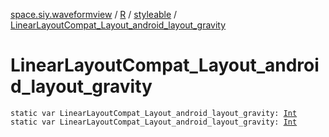 [space.siy.waveformview](../../index.md) / [R](../index.md) / [styleable](index.md) / [LinearLayoutCompat_Layout_android_layout_gravity](./-linear-layout-compat_-layout_android_layout_gravity.md)

# LinearLayoutCompat_Layout_android_layout_gravity

`static var LinearLayoutCompat_Layout_android_layout_gravity: `[`Int`](https://kotlinlang.org/api/latest/jvm/stdlib/kotlin/-int/index.html)
`static var LinearLayoutCompat_Layout_android_layout_gravity: `[`Int`](https://kotlinlang.org/api/latest/jvm/stdlib/kotlin/-int/index.html)